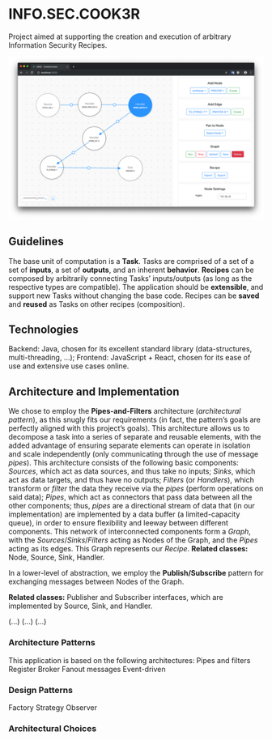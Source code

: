 # INFO.SEC.COOK3R
Project aimed at supporting the creation and execution of arbitrary Information Security Recipes.

![screenshot of main interface](./docs/screenshot.png)

## Guidelines
The base unit of computation is a **Task**.
Tasks are comprised of a set of a set of **inputs**, a set of **outputs**, and an inherent **behavior**.
**Recipes** can be composed by arbitrarily connecting Tasks’ inputs/outputs (as long as the respective types are compatible).
The application should be **extensible**, and support new Tasks without changing the base code.
Recipes can be **saved** and **reused** as Tasks on other recipes (composition).

## Technologies
Backend: Java, chosen for its excellent standard library (data-structures, multi-threading, ...);
Frontend: JavaScript + React, chosen for its ease of use and extensive use cases online.

## Architecture and Implementation
We chose to employ the **Pipes-and-Filters** architecture (_architectural pattern_), as this snugly fits our requirements (in fact, the pattern’s goals are perfectly aligned with this project’s goals). This architecture allows us to decompose a task into a series of separate and reusable elements, with the added advantage of ensuring separate elements can operate in isolation and scale independently (only communicating through the use of message _pipes_).
This architecture consists of the following basic components:
_Sources_, which act as data sources, and thus take no inputs;
_Sinks_, which act as data targets, and thus have no outputs;
_Filters_ (or _Handlers_), which transform or _filter_ the data they receive via the _pipes_ (perform operations on said data);
_Pipes_, which act as connectors that pass data between all the other components; thus, _pipes_ are a directional stream of data that (in our implementation) are implemented by a data buffer (a limited-capacity queue), in order to ensure flexibility and leeway between different components.
This network of interconnected components form a _Graph_, with the _Sources_/_Sinks_/_Filters_ acting as Nodes of the Graph, and the _Pipes_ acting as its edges. This Graph represents our _Recipe_.
**Related classes:** Node, Source, Sink, Handler.

In a lower-level of abstraction, we employ the **Publish/Subscribe** pattern for exchanging messages between Nodes of the Graph.

**Related classes:** Publisher and Subscriber interfaces, which are implemented by Source, Sink, and Handler.

(...) (...) (...)

### Architecture Patterns 
This application is based on the following architectures:
Pipes and filters
Register
Broker
Fanout messages
Event-driven

### Design Patterns
Factory
Strategy
Observer

### Architectural Choices
